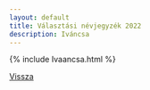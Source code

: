 ```yaml
---
layout: default
title: Választási névjegyzék 2022
description: Iváncsa
---
```


{% include Ivaancsa.html %}

[Vissza](./)